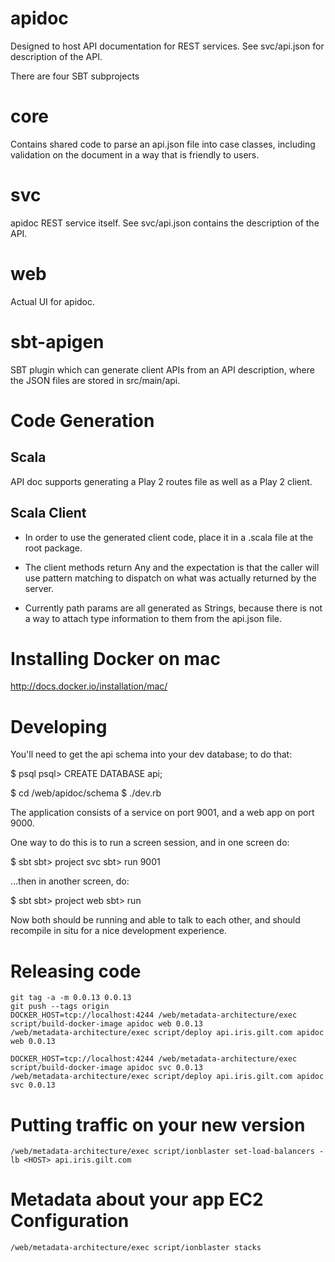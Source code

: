 apidoc
======

Designed to host API documentation for REST services. See svc/api.json for
description of the API.

There are four SBT subprojects

core
====

Contains shared code to parse an api.json file into case classes,
including validation on the document in a way that is friendly to
users.

svc
===
apidoc REST service itself. See svc/api.json contains the description
of the API.

web
===
Actual UI for apidoc.

sbt-apigen
==========
SBT plugin which can generate client APIs from an API description, where
the JSON files are stored in src/main/api.

# Code Generation

## Scala

API doc supports generating a Play 2 routes file as well as a Play 2 client.

## Scala Client

- In order to use the generated client code, place it in a .scala file at the
  root package.

- The client methods return Any and the expectation is that the caller will
  use pattern matching to dispatch on what was actually returned by the server.

- Currently path params are all generated as Strings, because there is not a
  way to attach type information to them from the api.json file.

Installing Docker on mac
========================

  http://docs.docker.io/installation/mac/

Developing
==========

You'll need to get the api schema into your dev database; to do that:

$ psql
psql> CREATE DATABASE api;

$ cd /web/apidoc/schema
$ ./dev.rb

The application consists of a service on port 9001, and a web app on port 9000.

One way to do this is to run a screen session, and in one screen do:

  $ sbt
  sbt> project svc
  sbt> run 9001

...then in another screen, do:

  $ sbt
  sbt> project web
  sbt> run

Now both should be running and able to talk to each other, and should recompile
in situ for a nice development experience.

Releasing code
==============

    git tag -a -m 0.0.13 0.0.13
    git push --tags origin
    DOCKER_HOST=tcp://localhost:4244 /web/metadata-architecture/exec script/build-docker-image apidoc web 0.0.13
    /web/metadata-architecture/exec script/deploy api.iris.gilt.com apidoc web 0.0.13

    DOCKER_HOST=tcp://localhost:4244 /web/metadata-architecture/exec script/build-docker-image apidoc svc 0.0.13
    /web/metadata-architecture/exec script/deploy api.iris.gilt.com apidoc svc 0.0.13

Putting traffic on your new version
===================================

    /web/metadata-architecture/exec script/ionblaster set-load-balancers -lb <HOST> api.iris.gilt.com

Metadata about your app EC2 Configuration
=========================================

    /web/metadata-architecture/exec script/ionblaster stacks
